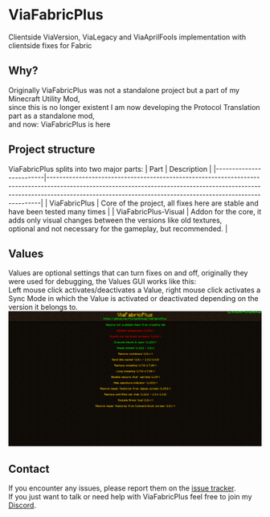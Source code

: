 # ViaFabricPlus
Clientside ViaVersion, ViaLegacy and ViaAprilFools implementation with clientside fixes for Fabric

## Why?
Originally ViaFabricPlus was not a standalone project but a part of my Minecraft Utility Mod, <br>
since this is no longer existent I am now developing the Protocol Translation part as a standalone mod, <br>
and now: ViaFabricPlus is here

## Project structure
ViaFabricPlus splits into two major parts:
| Part                    | Description                                                                                                                                                                                                                            |
|-------------------------|----------------------------------------------------------------------------------------------------------------------------------------------------------------------------------------------------------------------------------------|
| ViaFabricPlus           | Core of the project, all fixes here are stable and have been tested many times                                                                                                                                                         |
| ViaFabricPlus-Visual    | Addon for the core, it adds only visual changes between the versions like old textures, <br>optional and not necessary for the gameplay, but recommended.                                                                              |

## Values
Values are optional settings that can turn fixes on and off, originally they were used for debugging, the Values GUI works like this: <br>
Left mouse click activates/deactivates a Value, right mouse click activates a Sync Mode in which the Value is activated or deactivated depending on the version it belongs to.
![](/image/values.png)

## Contact
If you encounter any issues, please report them on the
[issue tracker](https://github.com/FlorianMichael/ViaFabricPlus/issues).  
If you just want to talk or need help with ViaFabricPlus feel free to join my
[Discord](https://discord.gg/BwWhCHUKDf).

